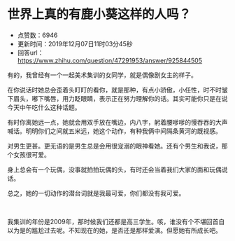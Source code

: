 # 世界上真的有鹿小葵这样的人吗？
- 点赞数：6946
- 更新时间：2019年12月07日11时03分45秒
- 回答url：https://www.zhihu.com/question/47291953/answer/925844505
<body>
 <p data-pid="5g2cBwee">有的，我曾经有一个一起美术集训的女同学，就是偶像剧女主的样子。</p>
 <p data-pid="F6P3ofBD">在你说话时她总会歪着头盯盯的看你，就是那种，有点小骄傲，小任性，时不时皱下眉头，嘟下嘴唇，用力眨眼睛，表示正在努力理解你的话。其实可能你只是在说今天中午吃什么这种话题。</p>
 <p data-pid="LHGrZV0g">有时你离她远一点，她就会用双手放在嘴边，内八字，躬着腰嗲嗲的慢吞吞的大声喊话。明明你们之间就五米远，她这个动作，有种我俩中间隔条黄河的既视感。</p>
 <p data-pid="YrAOPvbM">对男生更甚。更无语的是男生总是会用很宠溺的眼神看她。还有个男生和我说，那个女孩很可爱。</p>
 <p data-pid="G4pN--fZ">身上总会有一个玩偶，没事就拍拍玩偶的头，有时还会当着我们大家的面和玩偶说话。</p>
 <p data-pid="_cYiKEMr">总之，她的一切动作的潜台词就是我最可爱，你们都没有我可爱。</p>
 <p class="ztext-empty-paragraph"><br></p>
 <p data-pid="F1Qfyj43">我集训的年份是2009年，那时候我们还都是高三学生。咳，谁没有个不堪回首自以为是的尴尬过去呢。不知现在的她，是否还是那样爱演。但愿她有所成长吧。</p>
</body>